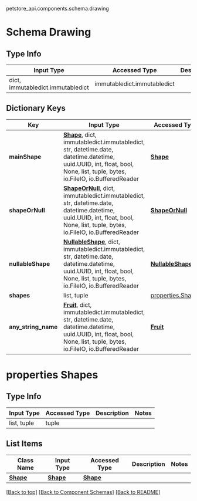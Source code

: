 petstore_api.components.schema.drawing
# Schema Drawing

## Type Info
Input Type | Accessed Type | Description | Notes
------------ | ------------- | ------------- | -------------
dict, immutabledict.immutabledict | immutabledict.immutabledict |  |

## Dictionary Keys
Key | Input Type | Accessed Type | Description | Notes
------------ | ------------- | ------------- | ------------- | -------------
**mainShape** | [**Shape**](shape.md), dict, immutabledict.immutabledict, str, datetime.date, datetime.datetime, uuid.UUID, int, float, bool, None, list, tuple, bytes, io.FileIO, io.BufferedReader | [**Shape**](shape.md) |  | [optional]
**shapeOrNull** | [**ShapeOrNull**](shape_or_null.md), dict, immutabledict.immutabledict, str, datetime.date, datetime.datetime, uuid.UUID, int, float, bool, None, list, tuple, bytes, io.FileIO, io.BufferedReader | [**ShapeOrNull**](shape_or_null.md) |  | [optional]
**nullableShape** | [**NullableShape**](nullable_shape.md), dict, immutabledict.immutabledict, str, datetime.date, datetime.datetime, uuid.UUID, int, float, bool, None, list, tuple, bytes, io.FileIO, io.BufferedReader | [**NullableShape**](nullable_shape.md) |  | [optional]
**shapes** | list, tuple | [properties.Shapes](#properties-shapes) |  | [optional]
**any_string_name** | [**Fruit**](fruit.md), dict, immutabledict.immutabledict, str, datetime.date, datetime.datetime, uuid.UUID, int, float, bool, None, list, tuple, bytes, io.FileIO, io.BufferedReader | [**Fruit**](fruit.md) | any string name can be used but the value must be the correct type | [optional]

# properties Shapes

## Type Info
Input Type | Accessed Type | Description | Notes
------------ | ------------- | ------------- | -------------
list, tuple | tuple |  |

## List Items
Class Name | Input Type | Accessed Type | Description | Notes
------------- | ------------- | ------------- | ------------- | -------------
[**Shape**](shape.md) | [**Shape**](shape.md) | [**Shape**](shape.md) |  |

[[Back to top]](#top) [[Back to Component Schemas]](../../../README.md#Component-Schemas) [[Back to README]](../../../README.md)
